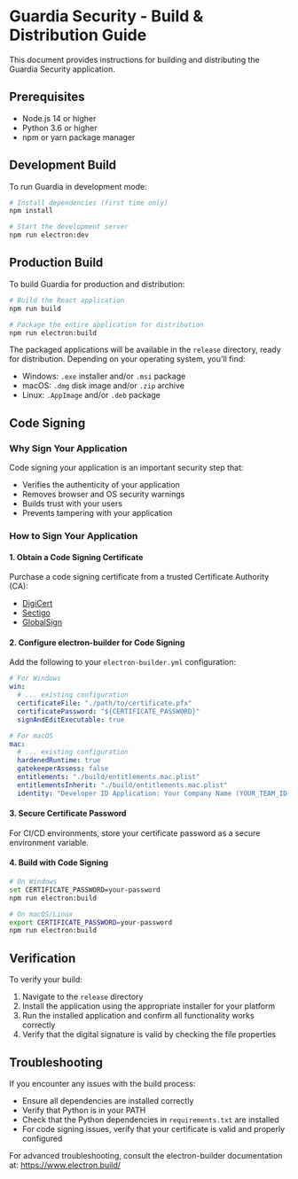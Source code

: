 
# Guardia Security - Build & Distribution Guide

This document provides instructions for building and distributing the Guardia Security application.

## Prerequisites

- Node.js 14 or higher
- Python 3.6 or higher
- npm or yarn package manager

## Development Build

To run Guardia in development mode:

```bash
# Install dependencies (first time only)
npm install

# Start the development server
npm run electron:dev
```

## Production Build

To build Guardia for production and distribution:

```bash
# Build the React application
npm run build

# Package the entire application for distribution
npm run electron:build
```

The packaged applications will be available in the `release` directory, ready for distribution. Depending on your operating system, you'll find:

- Windows: `.exe` installer and/or `.msi` package
- macOS: `.dmg` disk image and/or `.zip` archive
- Linux: `.AppImage` and/or `.deb` package

## Code Signing

### Why Sign Your Application

Code signing your application is an important security step that:
- Verifies the authenticity of your application
- Removes browser and OS security warnings
- Builds trust with your users
- Prevents tampering with your application

### How to Sign Your Application

#### 1. Obtain a Code Signing Certificate

Purchase a code signing certificate from a trusted Certificate Authority (CA):
- [DigiCert](https://www.digicert.com/code-signing/)
- [Sectigo](https://sectigo.com/ssl-certificates-tls/code-signing)
- [GlobalSign](https://www.globalsign.com/en/code-signing-certificate)

#### 2. Configure electron-builder for Code Signing

Add the following to your `electron-builder.yml` configuration:

```yaml
# For Windows
win:
  # ... existing configuration
  certificateFile: "./path/to/certificate.pfx"
  certificatePassword: "${CERTIFICATE_PASSWORD}"
  signAndEditExecutable: true

# For macOS
mac:
  # ... existing configuration
  hardenedRuntime: true
  gatekeeperAssess: false
  entitlements: "./build/entitlements.mac.plist"
  entitlementsInherit: "./build/entitlements.mac.plist"
  identity: "Developer ID Application: Your Company Name (YOUR_TEAM_ID)"
```

#### 3. Secure Certificate Password

For CI/CD environments, store your certificate password as a secure environment variable.

#### 4. Build with Code Signing

```bash
# On Windows
set CERTIFICATE_PASSWORD=your-password
npm run electron:build

# On macOS/Linux
export CERTIFICATE_PASSWORD=your-password
npm run electron:build
```

## Verification

To verify your build:

1. Navigate to the `release` directory
2. Install the application using the appropriate installer for your platform
3. Run the installed application and confirm all functionality works correctly
4. Verify that the digital signature is valid by checking the file properties

## Troubleshooting

If you encounter any issues with the build process:

- Ensure all dependencies are installed correctly
- Verify that Python is in your PATH
- Check that the Python dependencies in `requirements.txt` are installed
- For code signing issues, verify that your certificate is valid and properly configured

For advanced troubleshooting, consult the electron-builder documentation at: https://www.electron.build/

